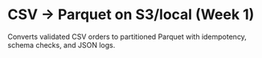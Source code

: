 # CSV → Parquet on S3/local (Week 1)
Converts validated CSV orders to partitioned Parquet with idempotency, schema checks, and JSON logs.
